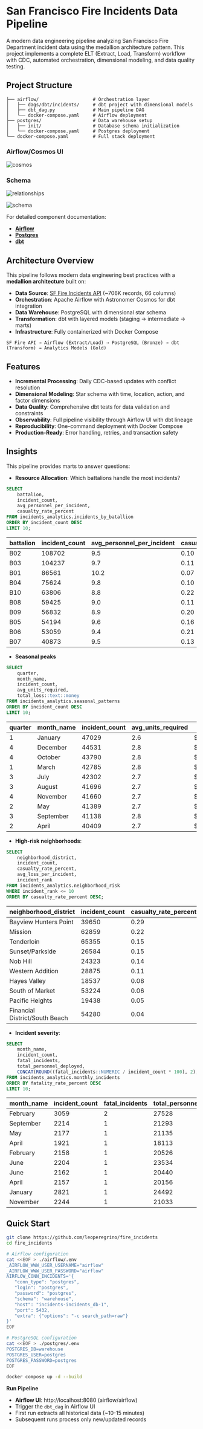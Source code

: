 # San Francisco Fire Incidents Data Pipeline

A modern data engineering pipeline analyzing San Francisco Fire Department
incident data using the medallion architecture pattern. This project implements
a complete ELT (Extract, Load, Transform) workflow with CDC, automated
orchestration, dimensional modeling, and data quality testing.

## Project Structure

```
├── airflow/                    # Orchestration layer
│   ├── dags/dbt/incidents/     # dbt project with dimensional models
│   ├── dbt_dag.py              # Main pipeline DAG
│   └── docker-compose.yaml     # Airflow deployment
├── postgres/                   # Data warehouse setup
│   ├── init/                   # Database schema initialization
│   └── docker-compose.yaml     # Postgres deployment
└── docker-compose.yaml         # Full stack deployment
```

### Airflow/Cosmos UI

![cosmos](./assets/cosmos.png)

### Schema

![relationships](./assets/relationships.png)

![schema](./assets/schema.png)

For detailed component documentation:

- **[Airflow](./airflow/README.md)**
- **[Postgres](./postgres/README.md)**
- **[dbt](./airflow/dags/dbt/README.md)**


## Architecture Overview

This pipeline follows modern data engineering best practices with a **medallion
architecture** built on:

- **Data Source**: [SF Fire Incidents API](https://data.sfgov.org/Public-Safety/Fire-Incidents/wr8u-xric/about_data) (~706K records, 66 columns)
- **Orchestration**: Apache Airflow with Astronomer Cosmos for dbt integration
- **Data Warehouse**: PostgreSQL with dimensional star schema
- **Transformation**: dbt with layered models (staging → intermediate → marts)
- **Infrastructure**: Fully containerized with Docker Compose

```
SF Fire API → Airflow (Extract/Load) → PostgreSQL (Bronze) → dbt (Transform) → Analytics Models (Gold)
```

## Features

- **Incremental Processing**: Daily CDC-based updates with conflict resolution
- **Dimensional Modeling**: Star schema with time, location, action, and factor dimensions
- **Data Quality**: Comprehensive dbt tests for data validation and constraints
- **Observability**: Full pipeline visibility through Airflow UI with dbt lineage
- **Reproducibility**: One-command deployment with Docker Compose
- **Production-Ready**: Error handling, retries, and transaction safety

## Insights

This pipeline provides marts to answer questions:

- **Resource Allocation**: Which battalions handle the most incidents?

```SQL
SELECT
    battalion,
    incident_count,
    avg_personnel_per_incident,
    casualty_rate_percent
FROM incidents_analytics.incidents_by_batallion
ORDER BY incident_count DESC
LIMIT 10;
```

|battalion|incident_count|avg_personnel_per_incident|casualty_rate_percent|
|---------|--------------|--------------------------|---------------------|
|B02|108702|9.5|0.10|
|B03|104237|9.7|0.11|
|B01|86561|10.2|0.07|
|B04|75624|9.8|0.10|
|B10|63806|8.8|0.22|
|B08|59425|9.0|0.11|
|B09|56832|8.9|0.20|
|B05|54194|9.6|0.16|
|B06|53059|9.4|0.21|
|B07|40873|9.5|0.13|


- **Seasonal peaks**

```SQL
SELECT
    quarter,
    month_name,
    incident_count,
    avg_units_required,
    total_loss::text::money
FROM incidents_analytics.seasonal_patterns
ORDER BY incident_count DESC
LIMIT 10;
```

|quarter|month_name|incident_count|avg_units_required|total_loss|
|-------|----------|--------------|------------------|----------|
|1|January  |47029|2.6|$60,329,536.00|
|4|December |44531|2.8|$84,795,909.00|
|4|October  |43790|2.8|$71,478,570.00|
|1|March    |42785|2.8|$99,796,462.00|
|3|July     |42302|2.7|$167,742,636.00|
|3|August   |41696|2.7|$103,048,481.35|
|4|November |41660|2.7|$46,070,682.60|
|2|May      |41389|2.7|$55,032,895.00|
|3|September|41138|2.8|$44,225,047.99|
|2|April    |40409|2.7|$64,910,592.00|

- **High-risk neighborhoods**:

```SQL
SELECT
    neighborhood_district,
    incident_count,
    casualty_rate_percent,
    avg_loss_per_incident,
    incident_rank
FROM incidents_analytics.neighborhood_risk
WHERE incident_rank <= 10
ORDER BY casualty_rate_percent DESC;
```

|neighborhood_district|incident_count|casualty_rate_percent|avg_loss_per_incident|incident_rank|
|---------------------|--------------|---------------------|---------------------|-------------|
|Bayview Hunters Point|39650|0.29|3082.21|5|
|Mission|62859|0.22|3319.12|2|
|Tenderloin|65355|0.15|3786.01|1|
|Sunset/Parkside|26584|0.15|1894.12|7|
|Nob Hill|24323|0.14|1495.01|8|
|Western Addition|28875|0.11|1074.24|6|
|Hayes Valley|18537|0.08|2175.02|10|
|South of Market|53224|0.06|935.00|4|
|Pacific Heights|19438|0.05|1139.33|9|
|Financial District/South Beach|54280|0.04|613.54|3|

- **Incident severity**:

```SQL
SELECT
    month_name,
    incident_count,
    fatal_incidents,
    total_personnel_deployed,
    CONCAT(ROUND((fatal_incidents::NUMERIC / incident_count * 100), 2), '%')  as fatality_rate_percent
FROM incidents_analytics.monthly_incidents
ORDER BY fatality_rate_percent DESC
LIMIT 10;
```

|month_name|incident_count|fatal_incidents|total_personnel_deployed|fatality_rate_percent|
|----------|--------------|---------------|------------------------|---------------------|
|February |3059|2|27528|0.07%|
|September|2214|1|21293|0.05%|
|May      |2177|1|21135|0.05%|
|April    |1921|1|18113|0.05%|
|February |2158|1|20526|0.05%|
|June     |2204|1|23534|0.05%|
|June     |2162|1|20440|0.05%|
|April    |2157|1|20156|0.05%|
|January  |2821|1|24492|0.04%|
|November |2244|1|21033|0.04%|

## Quick Start


```bash
git clone https://github.com/leoperegrino/fire_incidents
cd fire_incidents

# Airflow configuration
cat <<EOF > ./airflow/.env
_AIRFLOW_WWW_USER_USERNAME="airflow"
_AIRFLOW_WWW_USER_PASSWORD="airflow"
AIRFLOW_CONN_INCIDENTS='{
   "conn_type": "postgres",
   "login": "postgres",
   "password": "postgres",
   "schema": "warehouse",
   "host": "incidents-incidents_db-1",
   "port": 5432,
   "extra": {"options": "-c search_path=raw"}
}'
EOF

# PostgreSQL configuration
cat <<EOF > ./postgres/.env
POSTGRES_DB=warehouse
POSTGRES_USER=postgres
POSTGRES_PASSWORD=postgres
EOF

docker compose up -d --build
```

**Run Pipeline**

- **Airflow UI**: http://localhost:8080 (airflow/airflow)
- Trigger the `dbt_dag` in Airflow UI
- First run extracts all historical data (~10-15 minutes)
- Subsequent runs process only new/updated records


